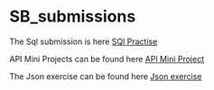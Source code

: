 # SB_submissions

The Sql submission is here [SQl Practise](/Sql_hw)

API Mini Projects can be found here [API Mini Project](/api_sol.ipynb)

The Json exercise can be found here [Json exercise](./Json_exercise/Json_exer.ipynb)
